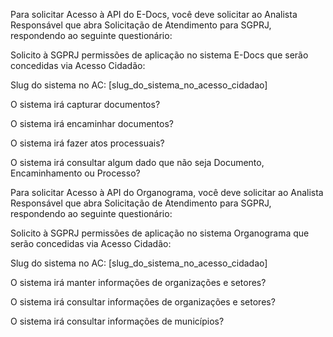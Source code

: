 Para solicitar Acesso à API do E-Docs, você deve solicitar ao Analista Responsável que abra Solicitação de Atendimento para SGPRJ, respondendo ao seguinte questionário:

Solicito à SGPRJ permissões de aplicação no sistema E-Docs que serão concedidas via Acesso Cidadão:

Slug do sistema no AC: [slug_do_sistema_no_acesso_cidadao]

O sistema irá capturar documentos?

O sistema irá encaminhar documentos?

O sistema irá fazer atos processuais?

O sistema irá consultar algum dado que não seja Documento, Encaminhamento ou Processo?



Para solicitar Acesso à API do Organograma, você deve solicitar ao Analista Responsável que abra Solicitação de Atendimento para SGPRJ, respondendo ao seguinte questionário:

Solicito à SGPRJ permissões de aplicação no sistema Organograma que serão concedidas via Acesso Cidadão:

Slug do sistema no AC: [slug_do_sistema_no_acesso_cidadao]

O sistema irá manter informações de organizações e setores?

O sistema irá consultar informações de organizações e setores?

O sistema irá consultar informações de municípios?